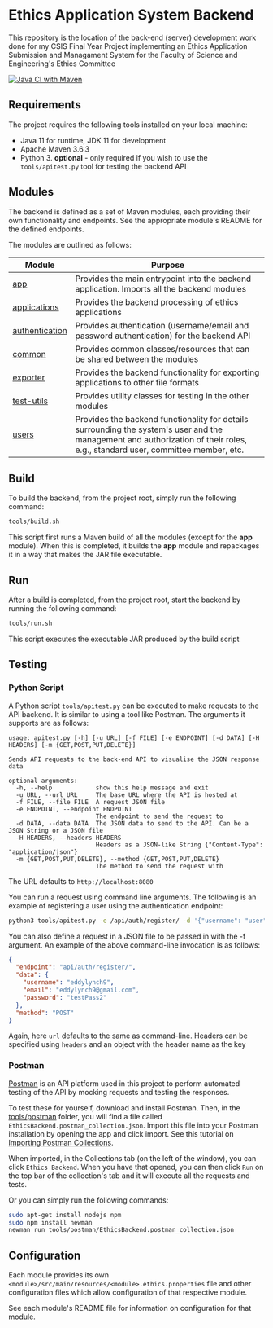 # Ethics Application System Backend
This repository is the location of the back-end (server) development work done for my CSIS Final Year Project implementing an Ethics Application Submission and Managament System for the Faculty of Science and Engineering's Ethics Committee

[![Java CI with Maven](https://github.com/edwardUL99/ethics-application-system-backend/actions/workflows/maven.yml/badge.svg?branch=main)](https://github.com/edwardUL99/ethics-application-system-backend/actions/workflows/maven.yml)

## Requirements
The project requires the following tools installed on your local machine:
* Java 11 for runtime, JDK 11 for development
* Apache Maven 3.6.3
* Python 3. **optional** - only required if you wish to use the `tools/apitest.py` tool for testing the backend API

## Modules
The backend is defined as a set of Maven modules, each providing their own functionality and endpoints. See the
appropriate module's README for the defined endpoints. 

The modules are outlined as follows:

| Module                           | Purpose                                                                                                                                                                       |
|----------------------------------|-------------------------------------------------------------------------------------------------------------------------------------------------------------------------------|
| [app](app)                       | Provides the main entrypoint into the backend application. Imports all the backend modules                                                                                    |
| [applications](applications)     | Provides the backend processing of ethics applications                                                                                                                        |
| [authentication](authentication) | Provides authentication (username/email and password authentication) for the backend API                                                                                      |
| [common](common)                 | Provides common classes/resources that can be shared between the modules                                                                                                      |
| [exporter](exporter)             | Provides the backend functionality for exporting applications to other file formats                                                                                           |
| [test-utils](test-utils)         | Provides utility classes for testing in the other modules                                                                                                                     |
| [users](users)                   | Provides the backend functionality for details surrounding the system's user and the management and authorization of their roles, e.g., standard user, committee member, etc. |


## Build
To build the backend, from the project root, simply run the following command:
```bash
tools/build.sh
```
This script first runs a Maven build of all the modules (except for the **app** module). When this is completed, it builds
the **app** module and repackages it in a way that makes the JAR file executable.

## Run
After a build is completed, from the project root, start the backend by running the following command:
```bash
tools/run.sh
```
This script executes the executable JAR produced by the build script

## Testing

### Python Script
A Python script ``tools/apitest.py`` can be executed to make requests to the API backend. It is similar to using a tool
like Postman. The arguments it supports are as follows:
```
usage: apitest.py [-h] [-u URL] [-f FILE] [-e ENDPOINT] [-d DATA] [-H HEADERS] [-m {GET,POST,PUT,DELETE}]

Sends API requests to the back-end API to visualise the JSON response data

optional arguments:
  -h, --help            show this help message and exit
  -u URL, --url URL     The base URL where the API is hosted at
  -f FILE, --file FILE  A request JSON file
  -e ENDPOINT, --endpoint ENDPOINT
                        The endpoint to send the request to
  -d DATA, --data DATA  The JSON data to send to the API. Can be a JSON String or a JSON file
  -H HEADERS, --headers HEADERS
                        Headers as a JSON-like String {"Content-Type": "application/json"}
  -m {GET,POST,PUT,DELETE}, --method {GET,POST,PUT,DELETE}
                        The method to send the request with

```

The URL defaults to `http://localhost:8080`

You can run a request using command line arguments. The following is an example of registering a user using the authentication endpoint:
```bash
python3 tools/apitest.py -e /api/auth/register/ -d '{"username": "user", "email": "user@ul.ie", "password": "password"}' -m POST
```

You can also define a request in a JSON file to be passed in with the -f argument. An example of the above command-line invocation is as follows:
```json
{
  "endpoint": "api/auth/register/",
  "data": {
    "username": "eddylynch9",
    "email": "eddylynch9@gmail.com",
    "password": "testPass2"
  }, 
  "method": "POST"
}
```

Again, here `url` defaults to the same as command-line. Headers can be specified using `headers` and an object with the header name as the key

### Postman
[Postman](https://www.postman.com/) is an API platform used in this project to perform automated testing of the API by
mocking requests and testing the responses.

To test these for yourself, download and install Postman. Then, in the [tools/postman](tools/postman) folder, you will find a
file called `EthicsBackend.postman_collection.json`. Import this file into your Postman installation by opening the app
and click import. See this tutorial on [Importing Postman Collections](https://learning.postman.com/docs/getting-started/importing-and-exporting-data/).

When imported, in the Collections tab (on the left of the window), you can click `Ethics Backend`. When you have that opened,
you can then click `Run` on the top bar of the collection's tab and it will execute all the requests and tests.

Or you can simply run the following commands:
```bash
sudo apt-get install nodejs npm
sudo npm install newman
newman run tools/postman/EthicsBackend.postman_collection.json
```

## Configuration
Each module provides its own `<module>/src/main/resources/<module>.ethics.properties` file and other configuration files which allow
configuration of that respective module. 

See each module's README file for information on configuration for that module.

